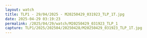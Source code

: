 ```yaml
---
layout: watch
title: TLP1 - 29/04/2025 - M20250429_031923_TLP_1T.jpg
date: 2025-04-29 03:19:23
permalink: /2025/04/29/watch/M20250429_031923_TLP_1
capture: TLP1/2025/202504/20250428/M20250429_031923_TLP_1T.jpg
---
```

